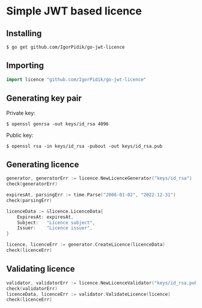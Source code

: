 # Simple JWT based licence

## Installing
```
$ go get github.com/IgorPidik/go-jwt-licence
```

## Importing
```go
import licence "github.com/IgorPidik/go-jwt-licence"
```

## Generating key pair
Private key:
```
$ openssl genrsa -out keys/id_rsa 4096
```

Public key:
```
$ openssl rsa -in keys/id_rsa -pubout -out keys/id_rsa.pub
```

## Generating licence
```go
generator, generatorErr := licence.NewLicenceGenerator("keys/id_rsa")
check(generatorErr)

expiresAt, parsingErr := time.Parse("2006-01-02", "2022-12-31")
check(parsingErr)

licenceData := &licence.LicenceData{
    ExpiresAt: expiresAt,
    Subject:   "Licence subject",
    Issuer:    "Licence issuer",
}

licence, licenceErr := generator.CreateLicence(licenceData)
check(licenceErr)
```

## Validating licence
```go
validator, validatorErr := licence.NewLicenceValidator("keys/id_rsa.pub")
check(validatorErr)
licenceData, licenceErr := validator.ValidateLicence(licence)
check(licenceErr)
```